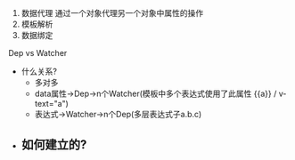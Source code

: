 1. 数据代理
通过一个对象代理另一个对象中属性的操作
2. 模板解析
3. 数据绑定

Dep vs Watcher
- 什么关系?
  - 多对多
  - data属性->Dep->n个Watcher(模板中多个表达式使用了此属性 {{a}} / v-text="a")
  - 表达式->Watcher->n个Dep(多层表达式子a.b.c)
- 如何建立的?
  - 